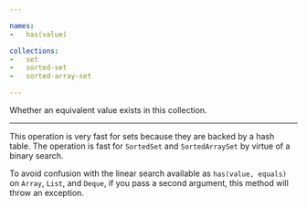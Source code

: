 ```yaml
---

names:
-   has(value)

collections:
-   set
-   sorted-set
-   sorted-array-set

---
```


Whether an equivalent value exists in this collection.

---

This operation is very fast for sets because they are backed by a hash table.
The operation is fast for `SortedSet` and `SortedArraySet` by virtue of a binary
search.

To avoid confusion with the linear search available as `has(value, equals)` on
`Array`, `List`, and `Deque`, if you pass a second argument, this method will
throw an exception.

